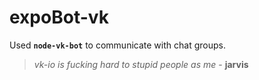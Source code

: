 # expoBot-vk
Used **`node-vk-bot`** to communicate with chat groups.

> *vk-io is fucking hard to stupid people as me* - **jarvis**
